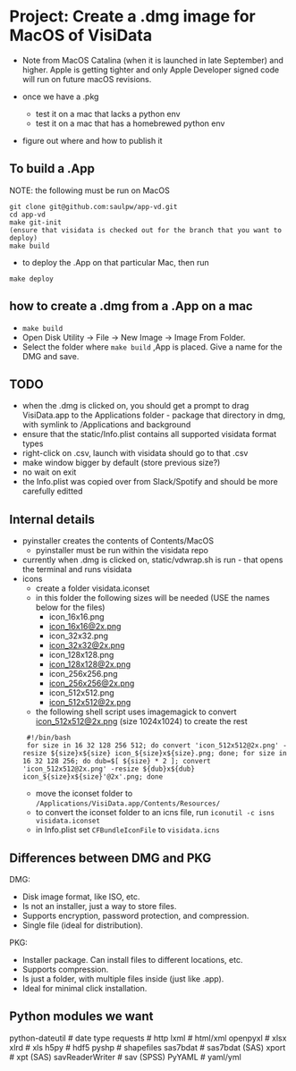 # Project: Create a .dmg image for MacOS of VisiData

- Note from MacOS Catalina (when it is launched in late September) and higher. Apple is getting tighter and only Apple Developer signed code will run on future macOS revisions.

- once we have a .pkg
    - test it on a mac that lacks a python env
    - test it on a mac that has a homebrewed python env
- figure out where and how to publish it

## To build a .App
NOTE: the following must be run on MacOS

```
git clone git@github.com:saulpw/app-vd.git
cd app-vd
make git-init
(ensure that visidata is checked out for the branch that you want to deploy)
make build
```
- to deploy the .App on that particular Mac, then run

```
make deploy
```

## how to create a .dmg from a .App on a mac
- `make build`
- Open Disk Utility -> File -> New Image -> Image From Folder.
- Select the folder where `make build` ,App is placed. Give a name for the DMG and save.

## TODO
- when the .dmg is clicked on, you should get a prompt to drag VisiData.app to the Applications folder
      - package that directory in dmg, with symlink to /Applications and background
- ensure that the static/Info.plist contains all supported visidata format types
- right-click on .csv, launch with visidata should go to that .csv
- make window bigger by default (store previous size?)
- no wait on exit
- the Info.plist was copied over from Slack/Spotify and should be more carefully editted


## Internal details
- pyinstaller creates the contents of Contents/MacOS
    - pyinstaller must be run within the visidata repo
- currently when .dmg is clicked on, static/vdwrap.sh is run - that opens the terminal and runs visidata
- icons
    - create a folder visidata.iconset
    - in this folder the following sizes will be needed (USE the names below for the files)
        - icon_16x16.png
        - icon_16x16@2x.png
        - icon_32x32.png
        - icon_32x32@2x.png
        - icon_128x128.png
        - icon_128x128@2x.png
        - icon_256x256.png
        - icon_256x256@2x.png
        - icon_512x512.png
        - icon_512x512@2x.png
    - the following shell script uses imagemagick to convert icon_512x512@2x.png (size 1024x1024) to create the rest
    ```
     #!/bin/bash
     for size in 16 32 128 256 512; do convert 'icon_512x512@2x.png' -resize ${size}x${size} icon_${size}x${size}.png; done; for size in 16 32 128 256; do dub=$[ ${size} * 2 ]; convert 'icon_512x512@2x.png' -resize ${dub}x${dub} icon_${size}x${size}'@2x'.png; done
     ```
    - move the iconset folder to `/Applications/VisiData.app/Contents/Resources/`
    - to convert the iconset folder to an icns file, run `iconutil -c isns visidata.iconset`
    - in Info.plist set `CFBundleIconFile` to `visidata.icns`

## Differences between DMG and PKG
DMG:
* Disk image format, like ISO, etc.
* Is not an installer, just a way to store files.
* Supports encryption, password protection, and compression.
* Single file (ideal for distribution).

PKG:
* Installer package. Can install files to different locations, etc.
* Supports compression.
* Is just a folder, with multiple files inside (just like .app).
* Ideal for minimal click installation.

## Python modules we want
python-dateutil     # date type
requests            # http
lxml                # html/xml
openpyxl            # xlsx
xlrd                # xls
h5py                # hdf5
pyshp               # shapefiles
sas7bdat            # sas7bdat (SAS)
xport               # xpt (SAS)
savReaderWriter     # sav (SPSS)
PyYAML              # yaml/yml
